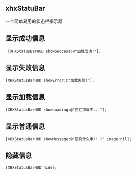 ## xhxStatuBar
一个简单易用的状态栏指示器

## 显示成功信息
```objc
 [XHXStatusBarHUD showSuccess:@"加载成功!"];
```
## 显示失败信息
```objc
[XHXStatusBarHUD showError:@"加载失败!"];
```
## 显示加载信息
```objc
[XHXStatusBarHUD showLoading:@"正在加载中..."];
```
## 显示普通信息
```objc
[XHXStatusBarHUD showMessage:@"没有什么事!!!!" image:nil];
```
## 隐藏信息
```objc
[XHXStatusBarHUD hide];
```
